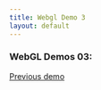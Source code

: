 ```yaml
---
title: Webgl Demo 3
layout: default
---
```


<script type="text/javascript" src="js/libs/gl-matrix-min.js"></script>
<script type="text/javascript" src="js/common.js"></script>
<script type="text/javascript" src="js/demo03.js"></script>

### WebGL Demos 03:

<div>
<canvas id="webgl03-canvas" style="border: none;" width="500" height="500"></canvas>

<script type="text/javascript">
    demo03_main("webgl03-canvas");
</script>
</div>

<a href="demo02.html">Previous demo</a>
